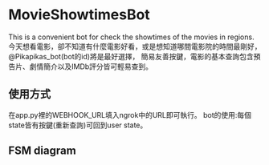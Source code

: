 # MovieShowtimesBot

This is a convenient bot for check the showtimes of the movies in regions.
今天想看電影，卻不知道有什麼電影好看，或是想知道哪間電影院的時間最剛好，@Pikapikas_bot(bot的id)將是最好選擇，
簡易友善按鍵，電影的基本查詢包含預告片、劇情簡介以及IMDb評分皆可輕易查到。

## 使用方式
在app.py裡的WEBHOOK_URL填入ngrok中的URL即可執行。
bot的使用:每個state皆有按鍵(重新查詢)可回到user state。

## FSM diagram
<blockquote class="imgur-embed-pub" lang="en" data-id="Uz14XcV"><a href="//imgur.com/Uz14XcV"></a></blockquote><script async src="//s.imgur.com/min/embed.js" charset="utf-8"></script>
